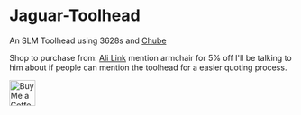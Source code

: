# Jaguar-Toolhead
An SLM Toolhead using 3628s and [Chube](https://chubehotend.com)

Shop to purchase from: [Ali Link](https://www.aliexpress.com/item/1005006462378025.html) mention armchair for 5% off
I'll be talking to him about if people can mention the toolhead for a easier quoting process.


<a href='https://ko-fi.com/burgo' target='_blank'><img height='46' style='border:0px;height:46px;' src='https://az743702.vo.msecnd.net/cdn/kofi3.png?v=0' border='0' alt='Buy Me a Coffee at ko-fi.com' /></a> 
